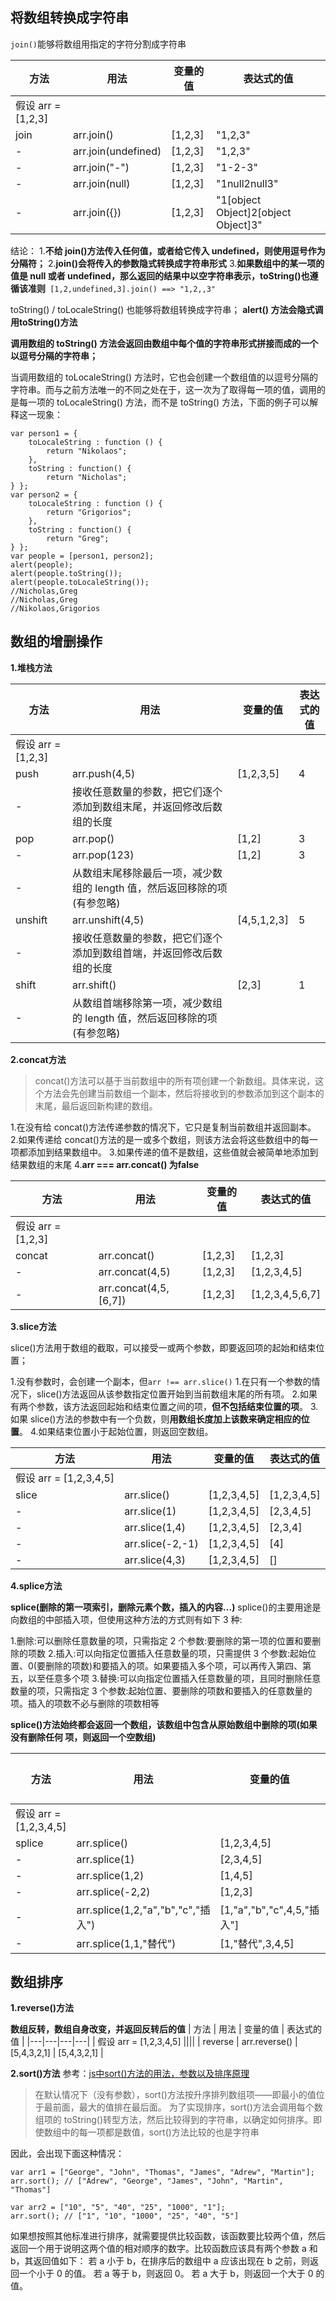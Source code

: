 ## 将数组转换成字符串

`join()`能够将数组用指定的字符分割成字符串

| 方法 | 用法 | 变量的值 | 表达式的值 |
|---|---|---|---|
| 假设 arr = [1,2,3] ||||
| join | arr.join() | [1,2,3] | "1,2,3" |
| - | arr.join(undefined) | [1,2,3] | "1,2,3" |
| - | arr.join("-") | [1,2,3] | "1-2-3" |
| - | arr.join(null) | [1,2,3] | "1null2null3" |
| - | arr.join({}) | [1,2,3] | "1[object Object]2[object Object]3" |

结论：
1.**不给 join()方法传入任何值，或者给它传入 undefined，则使用逗号作为分隔符；**
2.**join()会将传入的参数隐式转换成字符串形式**
3.**如果数组中的某一项的值是 null 或者 undefined，那么返回的结果中以空字符串表示，toString()也遵循该准则**` [1,2,undefined,3].join() ==> "1,2,,3"`


toString() / toLocaleString() 也能够将数组转换成字符串；
**alert() 方法会隐式调用toString()方法**

**调用数组的 toString() 方法会返回由数组中每个值的字符串形式拼接而成的一个以逗号分隔的字符串；**

当调用数组的 toLocaleString() 方法时，它也会创建一个数组值的以逗号分隔的字符串。而与之前方法唯一的不同之处在于，这一次为了取得每一项的值，调用的是每一项的 toLocaleString() 方法，而不是 toString() 方法，下面的例子可以解释这一现象：

```
var person1 = {
    toLocaleString : function () {
        return "Nikolaos";
    },
    toString : function() {
        return "Nicholas";
} };
var person2 = {
    toLocaleString : function () {
        return "Grigorios";
    },
    toString : function() {
        return "Greg";
} };
var people = [person1, person2];
alert(people);
alert(people.toString());
alert(people.toLocaleString());
//Nicholas,Greg
//Nicholas,Greg
//Nikolaos,Grigorios
```

## 数组的增删操作

**1.堆栈方法**

| 方法 | 用法 | 变量的值 | 表达式的值 |
|---|---|---|---|
| 假设 arr = [1,2,3] ||||
| push | arr.push(4,5) | [1,2,3,5] | 4 |
| - |接收任意数量的参数，把它们逐个添加到数组末尾，并返回修改后数组的长度|||
| pop | arr.pop() | [1,2] | 3 |
| - | arr.pop(123) | [1,2] | 3 |
| - |从数组末尾移除最后一项，减少数组的 length 值，然后返回移除的项(有参忽略)|||
| unshift | arr.unshift(4,5) | [4,5,1,2,3] | 5 |
| - |接收任意数量的参数，把它们逐个添加到数组首端，并返回修改后数组的长度|||
| shift | arr.shift() | [2,3] | 1 |
| - |从数组首端移除第一项，减少数组的 length 值，然后返回移除的项(有参忽略)|||

**2.concat方法**

> concat()方法可以基于当前数组中的所有项创建一个新数组。具体来说，这个方法会先创建当前数组一个副本，然后将接收到的参数添加到这个副本的末尾，最后返回新构建的数组。

1.在没有给 concat()方法传递参数的情况下，它只是复制当前数组并返回副本。
2.如果传递给 concat()方法的是一或多个数组，则该方法会将这些数组中的每一项都添加到结果数组中。
3.如果传递的值不是数组，这些值就会被简单地添加到结果数组的末尾
4.**arr === arr.concat() 为false**

| 方法 | 用法 | 变量的值 | 表达式的值 |
|---|---|---|---|
| 假设 arr = [1,2,3] ||||
| concat |  arr.concat() | [1,2,3] | [1,2,3] |
| - | arr.concat(4,5) | [1,2,3] | [1,2,3,4,5] |
| - | arr.concat(4,5,[6,7]) | [1,2,3] | [1,2,3,4,5,6,7] |

**3.slice方法**

slice()方法用于数组的截取，可以接受一或两个参数，即要返回项的起始和结束位置；

1.没有参数时，会创建一个副本，但`arr !== arr.slice()`
1.在只有一个参数的情况下，slice()方法返回从该参数指定位置开始到当前数组末尾的所有项。
2.如果有两个参数，该方法返回起始和结束位置之间的项，**但不包括结束位置的项**。
3.如果 slice()方法的参数中有一个负数，则**用数组长度加上该数来确定相应的位置**。
4.如果结束位置小于起始位置，则返回空数组。

| 方法 | 用法 | 变量的值 | 表达式的值 |
|---|---|---|---|
| 假设 arr = [1,2,3,4,5] ||||
| slice |  arr.slice() | [1,2,3,4,5] | [1,2,3,4,5] |
| - | arr.slice(1) | [1,2,3,4,5] | [2,3,4,5] |
| - | arr.slice(1,4) | [1,2,3,4,5] | [2,3,4] |
| - | arr.slice(-2,-1) | [1,2,3,4,5] | [4] |
| - | arr.slice(4,3) | [1,2,3,4,5] | [] |

**4.splice方法**

**splice(删除的第一项索引，删除元素个数，插入的内容...)**
splice()的主要用途是向数组的中部插入项，但使用这种方法的方式则有如下 3 种:

1.删除:可以删除任意数量的项，只需指定 2 个参数:要删除的第一项的位置和要删除的项数
2.插入:可以向指定位置插入任意数量的项，只需提供 3 个参数:起始位置、0(要删除的项数)和要插入的项。如果要插入多个项，可以再传入第四、第五，以至任意多个项
3.替换:可以向指定位置插入任意数量的项，且同时删除任意数量的项，只需指定 3 个参数:起始位置、要删除的项数和要插入的任意数量的项。插入的项数不必与删除的项数相等

**splice()方法始终都会返回一个数组，该数组中包含从原始数组中删除的项(如果没有删除任何 项，则返回一个空数组)**

| 方法 | 用法 | 变量的值 | 表达式的值 |
|---|---|---|---|
| 假设 arr = [1,2,3,4,5] ||||
| splice |  arr.splice() | [1,2,3,4,5] | [] |
| - | arr.splice(1) | [2,3,4,5] | [1] |
| - | arr.splice(1,2) | [1,4,5] | [2,3] |
| - | arr.splice(-2,2) | [1,2,3] | [4,5] |
| - | arr.splice(1,2,"a","b","c","插入") | [1,"a","b","c",4,5,"插入"] | [2,3]|
| - | arr.splice(1,1,"替代") | [1,"替代",3,4,5] | [2] |

## 数组排序

**1.reverse()方法**

**数组反转，数组自身改变，并返回反转后的值**
| 方法 | 用法 | 变量的值 | 表达式的值 |
|---|---|---|---|
| 假设 arr = [1,2,3,4,5] ||||
| reverse |  arr.reverse() | [5,4,3,2,1] | [5,4,3,2,1] |

**2.sort()方法**
参考：[js中sort()方法的用法，参数以及排序原理][1]

> 在默认情况下（没有参数），sort()方法按升序排列数组项——即最小的值位于最前面，最大的值排在最后面。 为了实现排序，sort()方法会调用每个数组项的 toString()转型方法，然后比较得到的字符串，以确定如何排序。即使数组中的每一项都是数值，sort()方法比较的也是字符串

因此，会出现下面这种情况：
```
var arr1 = ["George", "John", "Thomas", "James", "Adrew", "Martin"];
arr.sort(); // ["Adrew", "George", "James", "John", "Martin", "Thomas"]

var arr2 = ["10", "5", "40", "25", "1000", "1"];
arr.sort(); // ["1", "10", "1000", "25", "40", "5"] 
```

如果想按照其他标准进行排序，就需要提供比较函数，该函数要比较两个值，然后返回一个用于说明这两个值的相对顺序的数字。比较函数应该具有两个参数 a 和 b，其返回值如下：
若 a 小于 b，在排序后的数组中 a 应该出现在 b 之前，则返回一个小于 0 的值。
若 a 等于 b，则返回 0。
若 a 大于 b，则返回一个大于 0 的值。

  [1]: https://segmentfault.com/a/1190000000410506